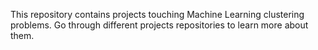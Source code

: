 This repository contains projects touching Machine Learning clustering problems. Go through different projects repositories to learn more about them.
